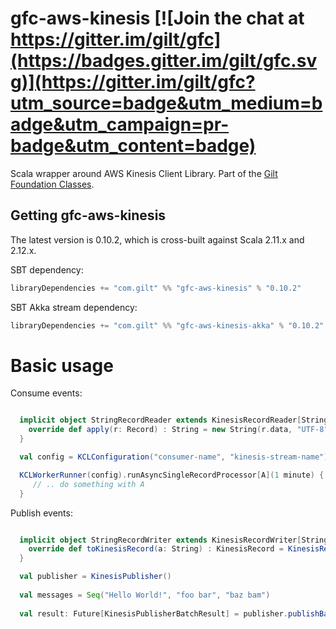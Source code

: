 # gfc-aws-kinesis [![Join the chat at https://gitter.im/gilt/gfc](https://badges.gitter.im/gilt/gfc.svg)](https://gitter.im/gilt/gfc?utm_source=badge&utm_medium=badge&utm_campaign=pr-badge&utm_content=badge)

Scala wrapper around AWS Kinesis Client Library. Part of the [Gilt Foundation Classes](https://github.com/gilt?q=gfc).

## Getting gfc-aws-kinesis

The latest version is 0.10.2, which is cross-built against Scala 2.11.x and 2.12.x.

SBT dependency:

```scala
libraryDependencies += "com.gilt" %% "gfc-aws-kinesis" % "0.10.2"
```

SBT Akka stream dependency:

```scala
libraryDependencies += "com.gilt" %% "gfc-aws-kinesis-akka" % "0.10.2"
```

# Basic usage

Consume events:

```scala

  implicit object StringRecordReader extends KinesisRecordReader[String]{
    override def apply(r: Record) : String = new String(r.data, "UTF-8")
  }

  val config = KCLConfiguration("consumer-name", "kinesis-stream-name")

  KCLWorkerRunner(config).runAsyncSingleRecordProcessor[A](1 minute) { a: String =>
     // .. do something with A
  }
```

Publish events:

```scala

  implicit object StringRecordWriter extends KinesisRecordWriter[String]{
    override def toKinesisRecord(a: String) : KinesisRecord = KinesisRecord("partition-key", a.getBytes("UTF-8")) 
  }

  val publisher = KinesisPublisher()
  
  val messages = Seq("Hello World!", "foo bar", "baz bam")
  
  val result: Future[KinesisPublisherBatchResult] = publisher.publishBatch("kinesis-stream-name", messages)
```
